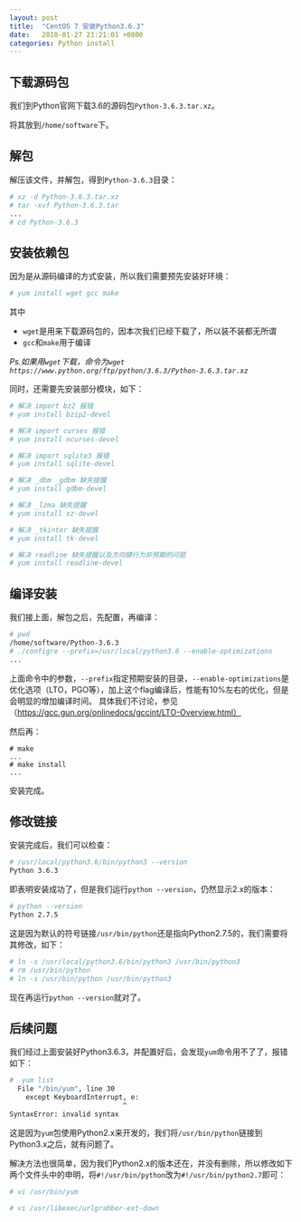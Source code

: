 ```yaml
---
layout: post
title:  "CentOS 7 安装Python3.6.3"
date:   2018-01-27 21:21:01 +0800
categories: Python install
---
```


## 下载源码包

我们到Python官网下载3.6的源码包`Python-3.6.3.tar.xz`。

将其放到`/home/software`下。

## 解包

解压该文件，并解包，得到`Python-3.6.3`目录：

```bash
# xz -d Python-3.6.3.tar.xz
# tar -xvf Python-3.6.3.tar
...
# cd Python-3.6.3
```

## 安装依赖包

因为是从源码编译的方式安装，所以我们需要预先安装好环境：

```bash
# yum install wget gcc make
```

其中

- `wget`是用来下载源码包的，因本次我们已经下载了，所以装不装都无所谓
- `gcc`和`make`用于编译

*Ps.如果用`wget`下载，命令为`wget https://www.python.org/ftp/python/3.6.3/Python-3.6.3.tar.xz`*

同时，还需要先安装部分模块，如下：

```bash
# 解决 import bz2 报错
# yum install bzip2-devel

# 解决 import curses 报错
# yum install ncurses-devel

# 解决 import sqlite3 报错
# yum install sqlite-devel

# 解决 _dbm _gdbm 缺失提醒
# yum install gdbm-devel

# 解决 _lzma 缺失提醒
# yum install xz-devel

# 解决 _tkinter 缺失提醒
# yum install tk-devel

# 解决 readline 缺失提醒以及方向键行为非预期的问题
# yum install readline-devel
```

## 编译安装

我们接上面，解包之后，先配置，再编译：

```bash
# pwd
/home/software/Python-3.6.3
# ./configre --prefix=/usr/local/python3.6 --enable-optimizations
...
```

上面命令中的参数，`--prefix`指定预期安装的目录，`--enable-optimizations`是优化选项（LTO，PGO等），加上这个flag编译后，性能有10%左右的优化，但是会明显的增加编译时间。
具体我们不讨论，参见（https://gcc.gun.org/onlinedocs/gccint/LTO-Overview.html）

然后再：

```
# make
...
# make install
...
```

安装完成。

## 修改链接

安装完成后，我们可以检查：

```bash
# /usr/local/python3.6/bin/python3 --version
Python 3.6.3
```

即表明安装成功了，但是我们运行`python --version`，仍然显示2.x的版本：

```bash
# python --version
Python 2.7.5
```

这是因为默认的符号链接`/usr/bin/python`还是指向Python2.7.5的，我们需要将其修改，如下：

```bash
# ln -s /usr/local/python3.6/bin/python3 /usr/bin/python3
# rm /usr/bin/python
# ln -s /usr/bin/python /usr/bin/python3
```

现在再运行`python --version`就对了。

## 后续问题

我们经过上面安装好Python3.6.3，并配置好后，会发现`yum`命令用不了了，报错如下：

```bash
#  yum list
  File "/bin/yum", line 30
    except KeyboardInterrupt, e:
                            ^
SyntaxError: invalid syntax
```

这是因为`yum`包使用Python2.x来开发的，我们将`/usr/bin/python`链接到Python3.x之后，就有问题了。

解决方法也很简单，因为我们Python2.x的版本还在，并没有删除，所以修改如下两个文件头中的申明，将`#!/usr/bin/python`改为`#!/usr/bin/python2.7`即可：

```bash
# vi /usr/bin/yum

# vi /usr/libexec/urlgrabber-ext-down
```
